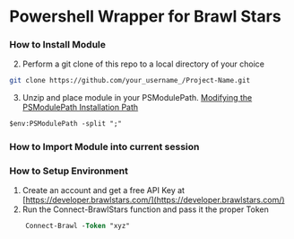 # Powershell Wrapper for Brawl Stars

### How to Install Module

2. Perform a git clone of this repo to a local directory of your choice
```sh
git clone https://github.com/your_username_/Project-Name.git
```
3. Unzip and place module in  your PSModulePath. [Modifying the PSModulePath Installation Path](https://docs.microsoft.com/en-us/powershell/scripting/developer/module/modifying-the-psmodulepath-installation-path?view=powershell-7.1)
```ps
$env:PSModulePath -split ";"
```

### How to Import Module into current session

### How to Setup Environment

1. Create an account and get a free API Key at [https://developer.brawlstars.com/](https://developer.brawlstars.com/)
2. Run the Connect-BrawlStars function and pass it the proper Token
```ps
    Connect-Brawl -Token "xyz"
